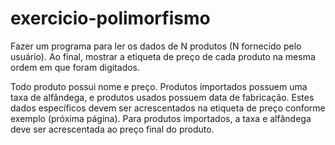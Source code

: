 # exercicio-polimorfismo

Fazer um programa para ler os dados de N produtos (N fornecido pelo usuário). Ao final, mostrar a etiqueta de preço de cada produto na mesma ordem em que foram digitados.

Todo produto possui nome e preço. Produtos importados possuem uma taxa de alfândega, e produtos usados possuem data de fabricação.
Estes dados específicos devem ser acrescentados na etiqueta de preço conforme exemplo (próxima página). Para produtos importados, a taxa e alfândega deve ser acrescentada ao preço final do produto.
